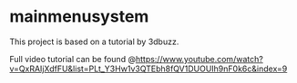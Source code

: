# mainmenusystem
This project is based on a tutorial by 3dbuzz.

Full video tutorial can be found @https://www.youtube.com/watch?v=QxRAIjXdfFU&list=PLt_Y3Hw1v3QTEbh8fQV1DUOUIh9nF0k6c&index=9
